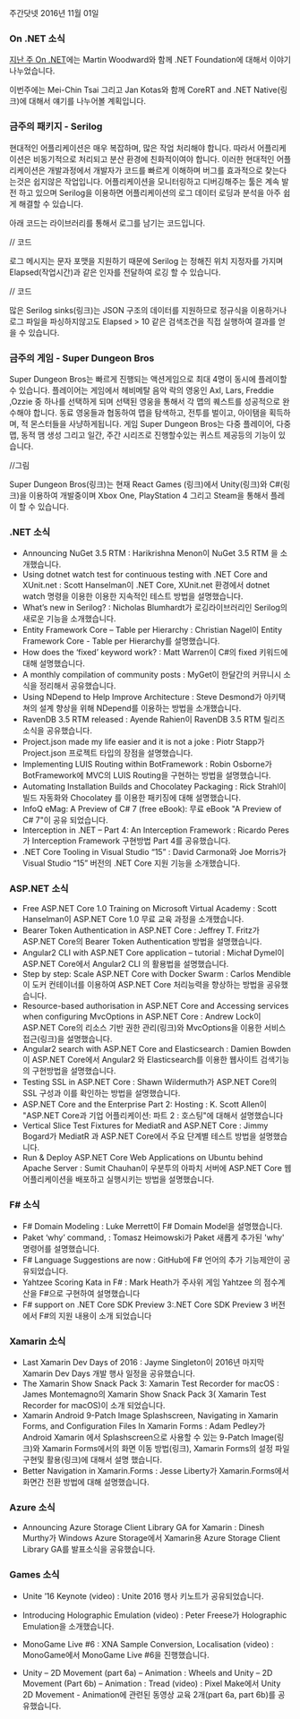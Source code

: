 주간닷넷 2016년 11월 01일

### On .NET 소식
[지난 주 On .NET]()에는 Martin Woodward와 함께 .NET Foundation에 대해서 이야기 나누었습니다. 

이번주에는 Mei-Chin Tsai 그리고 Jan Kotas와 함께 CoreRT and .NET Native(링크)에 대해서 얘기를 나누어볼 계획입니다.

### 금주의 패키지  -  Serilog
현대적인 어플리케이션은 매우 복잡하며, 많은 작업 처리해야 합니다. 따라서 어플리케이션은 비동기적으로 처리되고 분산 환경에 친화적이여야 합니다. 이러한 현대적인 어플리케이션은 개발과정에서 개발자가 코드를 빠르게 이해하며 버그를  효과적으로 찾는다는것은 쉽지않은 작업입니다. 어플리케이션을 모니터링하고 디버깅해주는 툴은 계속 발전 하고 있으며 Serilog을 이용하면 어플리케이션의 로그 데이터 로딩과 분석을 아주 쉽게 해결할 수 있습니다.

아래 코드는 라이브러리를 통해서 로그를 남기는 코드입니다.

// 코드

로그 메시지는 문자 포맷을 지원하기 때문에 Serilog 는 정해진 위치 지정자를 가지며 Elapsed(작업시간)과 같은 인자를 전달하여 로깅 할 수 있습니다.

// 코드

많은 Serilog sinks(링크)는 JSON 구조의 데이터를 지원하므로 정규식을 이용하거나 로그 파일을 파싱하지않고도 Elapsed > 10 같은 검색조건을  직접 실행하여 결과를 얻을 수 있습니다.

### 금주의 게임 - Super Dungeon Bros
Super Dungeon Bros는 빠르게 진행되는 액션게임으로 최대 4명이 동시에 플레이할 수 있습니다. 플레이어는 게임에서 헤비메탈 음악 락의 영웅인 Axl, Lars, Freddie ,Ozzie 중 하나를 선택하게 되며 선택된 영웅을 통해서 각 맵의 퀘스트를 성공적으로 완수해야 합니다. 동료 영웅들과 협동하여 맵을 탐색하고, 전투를 벌이고, 아이탬을 획득하며, 적 몬스터들을 사냥하게됩니다. 게임 Super Dungeon Bros는 다중 플레이어, 다중 맵, 동적 맴 생성 그리고 일간, 주간 시리즈로 진행할수있는 퀴스트 제공등의 기능이 있습니다.

//그림

Super Dungeon Bros(링크)는 현재  React Games (링크)에서 Unity(링크)와 C#(링크)을 이용하여 개발중이며 Xbox One, PlayStation 4 그리고 Steam을 통해서 플레이 할 수 있습니다.

### .NET 소식
* Announcing NuGet 3.5 RTM : Harikrishna Menon이 NuGet 3.5 RTM 을 소개했습니다.
* Using dotnet watch test for continuous testing with .NET Core and XUnit.net : Scott Hanselman이 .NET Core, XUnit.net 환경에서 dotnet watch 명령을 이용한  이용한 지속적인 테스트 방법을 설명했습니다.
* What’s new in Serilog? : Nicholas Blumhardt가 로깅라이브러리인 Serilog의 새로운 기능을 소개했습니다.
* Entity Framework Core – Table per Hierarchy : Christian Nagel이 Entity Framework Core - Table per Hierarchy를 설명했습니다.
* How does the ‘fixed’ keyword work? : Matt Warren이 C#의 fixed 키워드에 대해 설명했습니다.
* A monthly compilation of community posts : MyGet이 한달간의 커뮤니시 소식을 정리해서 공유했습니다.
* Using NDepend to Help Improve Architecture : Steve Desmond가 아키택쳐의 설계 향상을 위해 NDepend를 이용하는 방법을 소개했습니다.
* RavenDB 3.5 RTM released : Ayende Rahien이 RavenDB 3.5 RTM 릴리즈 소식을 공유했습니다.
* Project.json made my life easier and it is not a joke : Piotr Stapp가 Project.json 프로젝트 타입의 장점을 설명했습니다. 
* Implementing LUIS Routing within BotFramework : Robin Osborne가 BotFramework에 MVC의 LUIS Routing을 구현하는 방법을 설명했습니다. 
* Automating Installation Builds and Chocolatey Packaging : Rick Strahl이 빌드 자동화와 Chocolatey 를 이용한 패키징에 대해 설명했습니다. 
* InfoQ eMag: A Preview of C# 7 (free eBook): 무료 eBook "A Preview of C# 7"이 공유 되었습니다.
* Interception in .NET – Part 4: An Interception Framework : Ricardo Peres가 Interception Framework 구현방법 Part 4를  공유했습니다.
* .NET Core Tooling in Visual Studio “15” : David Carmona와 Joe Morris가  Visual Studio “15” 버전의 .NET Core 지원 기능을 소개했습니다.

### ASP.NET 소식
* Free ASP.NET Core 1.0 Training on Microsoft Virtual Academy : Scott Hanselman이  ASP.NET Core 1.0 무료 교육 과정을 소개했습니다.
* Bearer Token Authentication in ASP.NET Core : Jeffrey T. Fritz가 ASP.NET Core의 Bearer Token Authentication 방법을 설명했습니다.
* Angular2 CLI with ASP.NET Core application – tutorial : Michał Dymel이 ASP.NET Core에서 Angular2 CLI 의 활용법을 설명했습니다.
* Step by step: Scale ASP.NET Core with Docker Swarm : Carlos Mendible이 도커 컨테이너를 이용하여 ASP.NET Core 처리능력을 향상하는 방법을 공유했습니다.
* Resource-based authorisation in ASP.NET Core and Accessing services when configuring MvcOptions in ASP.NET Core : Andrew Lock이 ASP.NET Core의 리소스 기반 권한 관리(링크)와 MvcOptions을 이용한 서비스 접근(링크)을 설명했습니다.
* Angular2 search with ASP.NET Core and Elasticsearch : Damien Bowden이 ASP.NET Core에서 Angular2 와 Elasticsearch를 이용한 웹사이트 검색기능의 구현방법을 설명했습니다.
* Testing SSL in ASP.NET Core : Shawn Wildermuth가 ASP.NET Core의 SSL 구성과 이를 확인하는 방법을 설명했습니다.
* ASP.NET Core and the Enterprise Part 2: Hosting : K. Scott Allen이 "ASP.NET Core과 기업 어플리케이션: 파트 2 : 호스팅"에 대해서 설명했습니다
* Vertical Slice Test Fixtures for MediatR and ASP.NET Core : Jimmy Bogard가 MediatR 과 ASP.NET Core에서 주요 단계별 테스트 방법을 설명했습니다.
* Run & Deploy ASP.NET Core Web Applications on Ubuntu behind Apache Server : Sumit Chauhan이 우분투의 아파치 서버에 ASP.NET Core 웹 어플리케이션을 배포하고 실행시키는 방법을 설명했습니다.
### F# 소식
* F# Domain Modeling : Luke Merrett이 F# Domain Model을 설명했습니다.
* Paket ‘why’ command, : Tomasz Heimowski가 Paket 새롭게 추가된 'why' 명령어를 설명했습니다.
* F# Language Suggestions are now : GitHub에 F# 언어의 추가 기능제안이 공유되었습니다.
* Yahtzee Scoring Kata in F# : Mark Heath가 주사위 게임 Yahtzee 의 점수계산을  F#으로 구현하여 설명했습니다
* F# support on .NET Core SDK Preview 3:.NET Core SDK Preview 3 버전에서 F#의 지원 내용이 소개 되었습니다

### Xamarin 소식
* Last Xamarin Dev Days of 2016 : Jayme Singleton이 2016년 마지막  Xamarin Dev Days 개발 행사 일정을 공유했습니다.
* The Xamarin Show Snack Pack 3: Xamarin Test Recorder for macOS : James Montemagno의  Xamarin Show Snack Pack 3( Xamarin Test Recorder for macOS)이 소개 되었습니다.
* Xamarin Android 9-Patch Image Splashscreen, Navigating in Xamarin Forms, and Configuration Files In Xamarin Forms : Adam Pedley가 Android  Xamarin 에서 Splashscreen으로 사용할 수 있는 9-Patch Image(링크)와 Xamarin Forms에서의 화면 이동 방법(링크), Xamarin Forms의 설정 파일 구현및 활용(링크)에 대해서 설명 했습니다.
* Better Navigation in Xamarin.Forms : Jesse Liberty가 Xamarin.Forms에서 화면간 전환 방법에 대해 설명했습니다.

### Azure 소식
* Announcing Azure Storage Client Library GA for Xamarin : Dinesh Murthy가 
Windows Azure Storage에서 Xamarin용 Azure Storage Client Library GA를 발표소식을 공유했습니다.

### Games 소식
* Unite ’16 Keynote (video) : Unite 2016 행사 키노트가 공유되었습니다.
* Introducing Holographic Emulation (video) : Peter Freese가 Holographic Emulation을 소개했습니다.
* MonoGame Live #6 : XNA Sample Conversion, Localisation (video) : MonoGame에서 MonoGame Live #6을 진행했습니다.

* Unity – 2D Movement (part 6a) – Animation : Wheels and Unity – 2D Movement (Part 6b) – Animation : Tread (video) : Pixel Make에서 Unity 2D Movement - Animation에 관련된 동영상 교육 2개(part 6a, part 6b)를 공유했습니다.
